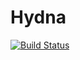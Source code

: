 # Hydna

[![Build Status](https://travis-ci.org/jfd/Hydna.jl.png)](https://travis-ci.org/jfd/Hydna.jl)
